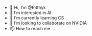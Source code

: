 - 👋 Hi, I’m @Ritthyk
- 👀 I’m interested in AI
- 🌱 I’m currently learning CS
- 💞️ I’m looking to collaborate on NVIDIA
- 📫 How to reach me ...

<!---
Ritthyk/Ritthyk is a ✨ special ✨ repository because its `README.md` (this file) appears on your GitHub profile.
You can click the Preview link to take a look at your changes.
--->
